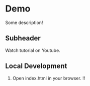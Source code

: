 # Demo

Some description!

## Subheader

Watch tutorial on Youtube.

## Local Development

1. Open index.html in your browser. !!
